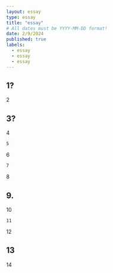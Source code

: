```yaml
---
layout: essay
type: essay
title: "essay"
# All dates must be YYYY-MM-DD format!
date: 2/9/2024
published: true
labels:
  - essay
  - essay
  - essay
---
```


## 1?

2

## 3?

4

```
5
```

6

```
7
```
 
8

## 9.

10

```
11
```

12

## 13

14

